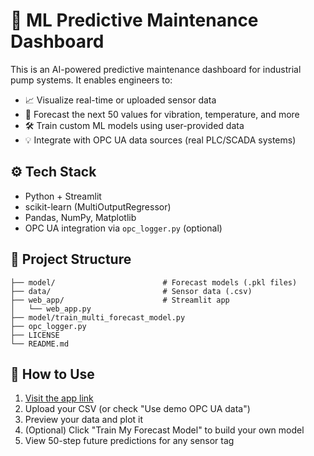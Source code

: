 # 🧠 ML Predictive Maintenance Dashboard

This is an AI-powered predictive maintenance dashboard for industrial pump systems. It enables engineers to:

- 📈 Visualize real-time or uploaded sensor data
- 🔮 Forecast the next 50 values for vibration, temperature, and more
- 🛠 Train custom ML models using user-provided data
- 💡 Integrate with OPC UA data sources (real PLC/SCADA systems)

## ⚙️ Tech Stack

- Python + Streamlit
- scikit-learn (MultiOutputRegressor)
- Pandas, NumPy, Matplotlib
- OPC UA integration via `opc_logger.py` (optional)

## 📁 Project Structure

```
├── model/                        # Forecast models (.pkl files)
├── data/                         # Sensor data (.csv)
├── web_app/                      # Streamlit app
│   └── web_app.py
├── model/train_multi_forecast_model.py
├── opc_logger.py
├── LICENSE
└── README.md
```

## 📁 How to Use

1. [Visit the app link](https://ml-predictive-maintenance.streamlit.app/)
2. Upload your CSV (or check \"Use demo OPC UA data\")
3. Preview your data and plot it
4. (Optional) Click \"Train My Forecast Model\" to build your own model
5. View 50-step future predictions for any sensor tag
